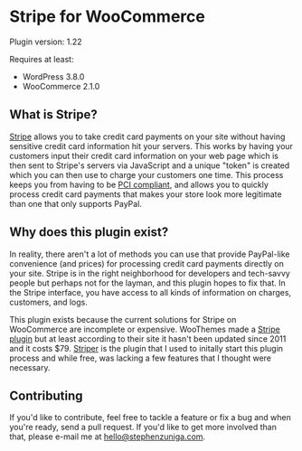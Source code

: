 # Stripe for WooCommerce
Plugin version: 1.22

Requires at least:
- WordPress 3.8.0
- WooCommerce 2.1.0

## What is Stripe?
[Stripe](https://stripe.com/) allows you to take credit card payments on your site without having sensitive credit card information hit your servers. This works by having your customers input their credit card information on your web page which is then sent to Stripe's servers via JavaScript and a unique "token" is created which you can then use to charge your customers one time. This process keeps you from having to be [PCI compliant](https://www.pcisecuritystandards.org/), and allows you to quickly process credit card payments that makes your store look more legitimate than one that only supports PayPal.

## Why does this plugin exist?
In reality, there aren't a lot of methods you can use that provide PayPal-like convenience (and prices) for processing credit card payments directly on your site. Stripe is in the right neighborhood for developers and tech-savvy people but perhaps not for the layman, and this plugin hopes to fix that. In the Stripe interface, you have access to all kinds of information on charges, customers, and logs.

This plugin exists because the current solutions for Stripe on WooCommerce are incomplete or expensive. WooThemes made a [Stripe plugin](http://www.woothemes.com/products/stripe/) but at least according to their site it hasn't been updated since 2011 and it costs $79. [Striper](https://wordpress.org/plugins/striper/) is the plugin that I used to initally start this plugin process and while free, was lacking a few features that I thought were necessary.

## Contributing
If you'd like to contribute, feel free to tackle a feature or fix a bug and when you're ready, send a pull request. If you'd like to get more involved than that, please e-mail me at [hello@stephenzuniga.com](mailto:hello@stephenzuniga.com).
